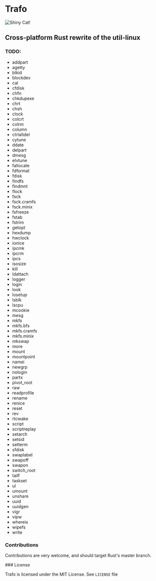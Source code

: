 # Trafo

![Shiny Cat!](http://sosyalport.com/wp-content/uploads/kedi4.jpg)

## Cross-platform Rust rewrite of the util-linux

### TODO:

* addpart
* agetty	
* blkid
* blockdev	
* cal
* cfdisk	
* chfn	
* chkdupexe	
* chrt	
* chsh	
* clock
* colcrt
* colrm
* column
* ctrlaltdel
* cytune
* ddate
* delpart
* dmesg
* elvtune
* fallocate
* fdformat
* fdisk
* findfs
* findmnt
* flock
* fsck
* fsck.cramfs
* fsck.minix
* fsfreeze
* fstab
* fstrim
* getopt
* hexdump
* hwclock
* ionice
* ipcmk
* ipcrm
* ipcs
* isosize
* kill
* ldattach
* logger
* login
* look
* losetup
* lsblk
* lscpu
* mcookie
* mesg
* mkfs
* mkfs.bfs
* mkfs.cramfs
* mkfs.minix
* mkswap
* more
* mount
* mountpoint
* namei
* newgrp
* nologin
* partx
* pivot_root
* raw
* readprofile
* rename
* renice
* reset
* rev
* rtcwake
* script
* scriptreplay
* setarch
* setsid
* setterm
* sfdisk
* swaplabel
* swapoff
* swapon
* switch_root
* tailf
* taskset
* ul
* umount
* unshare
* uuid
* uuidgen
* vigr
* vipw
* whereis
* wipefs
* write

### Contributions

Contributions are very welcome, and should target Rust's master branch.

### License

Trafo is licensed under the MIT License. See `LICENSE` file
